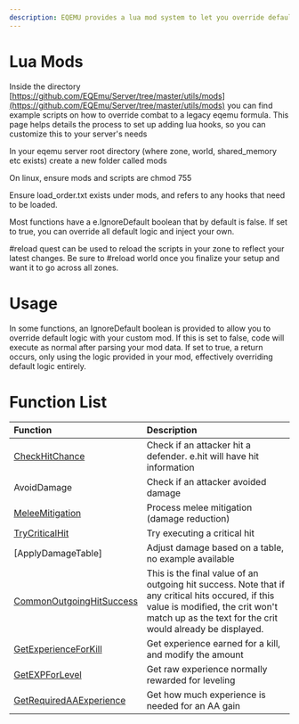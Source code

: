 ```yaml
---
description: EQEMU provides a lua mod system to let you override default game logic
---
```


# Lua Mods

Inside the directory [https://github.com/EQEmu/Server/tree/master/utils/mods](https://github.com/EQEmu/Server/tree/master/utils/mods) you can find example scripts on how to override combat to a legacy eqemu formula. This page helps details the process to set up adding lua hooks, so you can customize this to your server's needs

In your eqemu server root directory (where zone, world, shared_memory etc exists) create a new folder called mods

On linux, ensure mods and scripts are chmod 755

Ensure load_order.txt exists under mods, and refers to any hooks that need to be loaded.

Most functions have a e.IgnoreDefault boolean that by default is false. If set to true, you can override all default logic and inject your own.

#reload quest can be used to reload the scripts in your zone to reflect your latest changes. Be sure to #reload world once you finalize your setup and want it to go across all zones.

# Usage

In some functions, an IgnoreDefault boolean is provided to allow you to override default logic with your custom mod. If this is set to false, code will execute as normal after parsing your mod data. If set to true, a return occurs, only using the logic provided in your mod, effectively overriding default logic entirely.

# Function List

| Function | Description |
| :--- | :--- |
| [CheckHitChance](https://github.com/EQEmu/Server/blob/master/utils/mods/legacy_combat.lua#L97) | Check if an attacker hit a defender. e.hit will have hit information|
| AvoidDamage | Check if an attacker avoided damage |
| [MeleeMitigation](https://github.com/EQEmu/Server/blob/master/utils/mods/legacy_combat.lua#L65) | Process melee mitigation (damage reduction) |
| [TryCriticalHit](https://github.com/EQEmu/Server/blob/master/utils/mods/legacy_combat.lua#L255) | Try executing a critical hit |
| [ApplyDamageTable] | Adjust damage based on a table, no example available |
| [CommonOutgoingHitSuccess](https://github.com/EQEmu/Server/blob/master/utils/mods/legacy_combat.lua#L961) | This is the final value of an outgoing hit success. Note that if any critical hits occured, if this value is modified, the crit won't match up as the text for the crit would already be displayed. |
| [GetExperienceForKill](https://github.com/EQEmu/Server/blob/master/utils/mods/classic_wow_experience.lua#L9) | Get experience earned for a kill, and modify the amount |
| [GetEXPForLevel](https://github.com/EQEmu/Server/blob/master/utils/mods/classic_wow_experience.lua#L49) | Get raw experience normally rewarded for leveling |
| [GetRequiredAAExperience](https://github.com/EQEmu/Server/blob/master/utils/mods/classic_wow_experience.lua#L4) | Get how much experience is needed for an AA gain |


